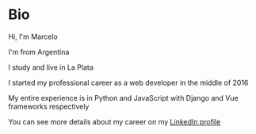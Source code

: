 # Bio
Hi, I'm Marcelo

I'm from Argentina

I study and live in La Plata

I started my professional career as a web developer in the middle of 2016

My entire experience is in Python and JavaScript with Django and Vue frameworks respectively

You can see more details about my career on my [LinkedIn profile](https://www.linkedin.com/in/mgaligniana/)

